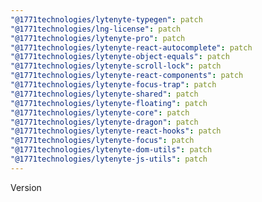 ```yaml
---
"@1771technologies/lytenyte-typegen": patch
"@1771technologies/lng-license": patch
"@1771technologies/lytenyte-pro": patch
"@1771technologies/lytenyte-react-autocomplete": patch
"@1771technologies/lytenyte-object-equals": patch
"@1771technologies/lytenyte-scroll-lock": patch
"@1771technologies/lytenyte-react-components": patch
"@1771technologies/lytenyte-focus-trap": patch
"@1771technologies/lytenyte-shared": patch
"@1771technologies/lytenyte-floating": patch
"@1771technologies/lytenyte-core": patch
"@1771technologies/lytenyte-dragon": patch
"@1771technologies/lytenyte-react-hooks": patch
"@1771technologies/lytenyte-focus": patch
"@1771technologies/lytenyte-dom-utils": patch
"@1771technologies/lytenyte-js-utils": patch
---
```


Version
